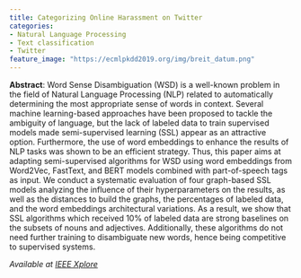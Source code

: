 ```yaml
---
title: Categorizing Online Harassment on Twitter
categories:
- Natural Language Processing
- Text classification
- Twitter
feature_image: "https://ecmlpkdd2019.org/img/breit_datum.png"
---
```


**Abstract**: Word Sense Disambiguation (WSD) is a well-known problem in the field of Natural Language Processing (NLP) related to automatically determining the most appropriate sense of words in context. Several machine learning-based approaches have been proposed to tackle the ambiguity of language, but the lack of labeled data to train supervised models made semi-supervised learning (SSL) appear as an attractive option. Furthermore, the use of word embeddings to enhance the results of NLP tasks was shown to be an efficient strategy. Thus, this paper aims at adapting semi-supervised algorithms for WSD using word embeddings from Word2Vec, FastText, and BERT models combined with part-of-speech tags as input. We conduct a systematic evaluation of four graph-based SSL models analyzing the influence of their hyperparameters on the results, as well as the distances to build the graphs, the percentages of labeled data, and the word embeddings architectural variations. As a result, we show that SSL algorithms which received 10% of labeled data are strong baselines on the subsets of nouns and adjectives. Additionally, these algorithms do not need further training to disambiguate new words, hence being competitive to supervised systems.

_Available at [IEEE Xplore](https://ieeexplore.ieee.org/abstract/document/9207225)_
